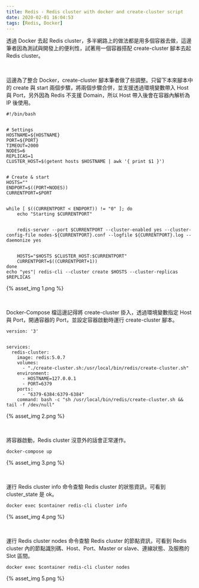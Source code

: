 ```yaml
---
title: Redis - Redis cluster with docker and create-cluster script
date: 2020-02-01 16:04:53
tags: [Redis, Docker]
---
```


透過 Docker 去起 Redis cluster，多半網路上的做法都是用多個容器去做，這邊筆者因為測試與開發上的便利性，試著用一個容器搭配 create-cluster 腳本去起 Redis cluster。  

<!-- More -->

</br>


這邊為了整合 Docker，create-cluster 腳本筆者做了些調整。只留下本來腳本中的 create 與 start 兩個步驟，將兩個步驟合併，並支援透過環境變數帶入 Host 與 Port，另外因為 Redis 不支援 Domain，所以 Host 帶入後會在容器內解析為 IP 後使用。  

```
#!/bin/bash


# Settings
HOSTNAME=${HOSTNAME}
PORT=${PORT}
TIMEOUT=2000
NODES=6
REPLICAS=1
CLUSTER_HOST=$(getent hosts $HOSTNAME | awk '{ print $1 }')


# Create & start
HOSTS=""
ENDPORT=$((PORT+NODES))
CURRENTPORT=$PORT


while [ $((CURRENTPORT < ENDPORT)) != "0" ]; do
    echo "Starting $CURRENTPORT"


    redis-server --port $CURRENTPORT --cluster-enabled yes --cluster-config-file nodes-${CURRENTPORT}.conf --logfile ${CURRENTPORT}.log --daemonize yes


    HOSTS="$HOSTS $CLUSTER_HOST:$CURRENTPORT"
    CURRENTPORT=$((CURRENTPORT+1))
done
echo "yes"| redis-cli --cluster create $HOSTS --cluster-replicas $REPLICAS
```

{% asset_img 1.png %}

</br>


Docker-Compose 檔這邊記得將 create-cluster 掛入，透過環境變數指定 Host 與 Port，開通容器的 Port，並設定容器啟動時運行 create-cluster 腳本。  

```
version: '3'


services:
  redis-cluster:
    image: redis:5.0.7
    volumes:
      - "./create-cluster.sh:/usr/local/bin/redis/create-cluster.sh"
    environment:
      - HOSTNAME=127.0.0.1
      - PORT=6379
    ports:
      - "6379-6384:6379-6384"
    command: bash -c "sh /usr/local/bin/redis/create-cluster.sh && tail -f /dev/null"
```

{% asset_img 2.png %}

</br>


將容器啟動，Redis cluster 沒意外的話會正常運作。  

    docker-compose up

{% asset_img 3.png %}

</br>


運行 Redis cluster info 命令查驗 Redis cluster 的狀態資訊，可看到 cluster_state 是 ok。  

    docker exec $container redis-cli cluster info

{% asset_img 4.png %}

</br>


運行 Redis cluster nodes 命令查驗 Redis cluster 的節點資訊，可看到 Redis cluster 內的節點識別碼、Host、Port、Master or slave、連線狀態、及服務的 Slot 區間。  

    docker exec $container redis-cli cluster nodes

{% asset_img 5.png %}
